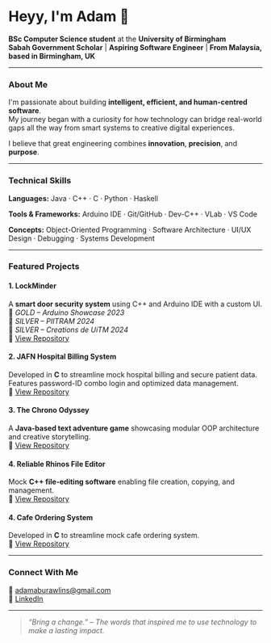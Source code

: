 # Heyy, I'm Adam 👋  
**BSc Computer Science student** at the **University of Birmingham**  
**Sabah Government Scholar** | **Aspiring Software Engineer** | **From Malaysia, based in Birmingham, UK**

---

### About Me  
I'm passionate about building **intelligent, efficient, and human-centred software**.  
My journey began with a curiosity for how technology can bridge real-world gaps all the way from smart systems to creative digital experiences.  

I believe that great engineering combines **innovation**, **precision**, and **purpose**.

---

### Technical Skills  
**Languages:** Java · C++ · C · Python · Haskell 

**Tools & Frameworks:** Arduino IDE · Git/GitHub · Dev-C++ · VLab · VS Code  

**Concepts:** Object-Oriented Programming · Software Architecture · UI/UX Design · Debugging · Systems Development

---

### Featured Projects  

#### 1. LockMinder  
A **smart door security system** using C++ and Arduino IDE with a custom UI.  
🏅 *GOLD – Arduino Showcase 2023*  
🏅 *SILVER – PIITRAM 2024*  
🏅 *SILVER – Creations de UiTM 2024*  
🔗 [View Repository](https://github.com/admrwlns/LockMinder)  

#### 2. JAFN Hospital Billing System  
Developed in **C** to streamline mock hospital billing and secure patient data.  
Features password-ID combo login and optimized data management.  
🔗 [View Repository](https://github.com/admrwlns/JAFN-Hosptal-Billing-System)  

#### 3. The Chrono Odyssey  
A **Java-based text adventure game** showcasing modular OOP architecture and creative storytelling.  
🔗 [View Repository](#)  

#### 4. Reliable Rhinos File Editor  
Mock **C++ file-editing software** enabling file creation, copying, and management.  
🔗 [View Repository](#)  

#### 4. Cafe Ordering System
Developed in **C** to streamline mock cafe ordering system.    
🔗 [View Repository](https://github.com/admrwlns/Cafe-Ordering-System)  

---

### Connect With Me  
📧 [adamaburawlins@gmail.com](mailto:adamaburawlins@gmail.com)  
🔗 [LinkedIn](https://www.linkedin.com/in/admrwlns2024)  

---

> *“Bring a change.” – The words that inspired me to use technology to make a lasting impact.*

